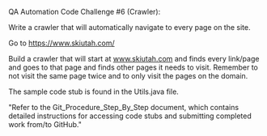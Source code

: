 QA Automation Code Challenge #6 (Crawler):

Write a crawler that will automatically navigate to every page on the site.

Go to https://www.skiutah.com/

Build a crawler that will start at www.skiutah.com and finds every link/page and goes to that page and finds
other pages it needs to visit.  Remember to not visit the same page twice and to only visit the pages on the domain.

The sample code stub is found in the Utils.java file.


"Refer to the Git_Procedure_Step_By_Step document, which contains detailed instructions for accessing code stubs and submitting completed work from/to GitHub." 
